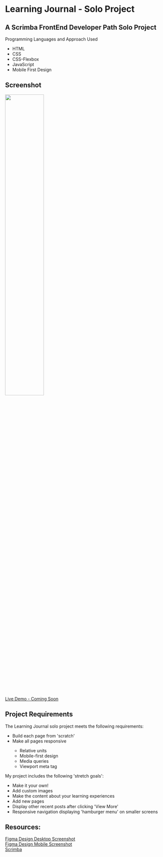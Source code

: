 # Learning Journal  - Solo Project

## A Scrimba FrontEnd Developer Path Solo Project
Programming Languages and Approach Used
<ul>
<li>HTML</li>
<li>CSS</li>
<li>CSS-Flexbox</li>
<li>JavaScript</li>
<li>Mobile First Design</li>
</ul>

## Screenshot
<img src="" width=50% height=50%><br>
[Live Demo - Coming Soon]()
 
## Project Requirements
 The Learning Journal solo project meets the following requirements:
 <ul>
 <li>Build each page from 'scratch'</li>
 <li>Make all pages responsive</li>
 <ul>
 <li>Relative units</li>
 <li>Mobile-first design</li>
 <li>Media queries</li>
 <li>Viewport meta tag</li>
 </ul>
 </ul>
 
 My project includes the following 'stretch goals':
 <ul>
<li>Make it your own!</li>
<li>Add custom images</li>
<li>Make the content about your learning experiences</li>
<li>Add new pages</li>
<li>Display other recent posts after clicking 'View More'</li>
<li>Responsive navigation displaying 'hamburger menu' on smaller screens</li>
</ul>
 
## Resources:
  [Figma Design Desktop Screenshot](https://github.com/famanakis/Scrimba/blob/main/m6-solo-learning-journal/assets/figma-design-desktop.png)<br>
  [Figma Design Mobile Screenshot](https://github.com/famanakis/Scrimba/blob/main/m6-solo-learning-journal/assets/figma-design-mobile.png)<br>
 [Scrimba](https://scrimba.com/)
